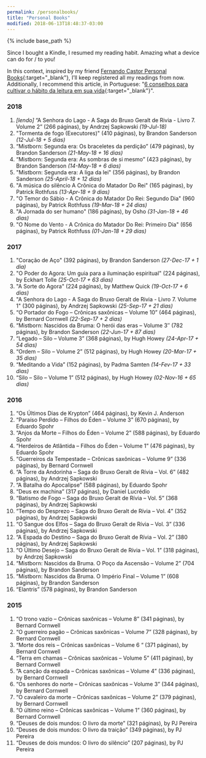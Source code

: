 ```yaml
---
permalink: /personalbooks/
title: "Personal Books"
modified: 2018-06-13T18:48:37-03:00
---
```


{% include base_path %}

Since I bought a Kindle, I resumed my reading habit. Amazing what a device can do for / to you!

In this context, inspired by my friend [Fernando Castor Personal Books](https://sites.google.com/a/cin.ufpe.br/castor/personal/books){:target="_blank"}, I’ll keep registered all my readings from now. Additionally, I recommend this article, in Portuguese: "[6 conselhos para cultivar o hábito da leitura em sua vida](http://www.elhombre.com.br/6-conselhos-para-cultivar-o-habito-da-leitura-em-sua-vida/){:target="_blank"}".

### 2018

1. *[lendo]* “A Senhora do Lago - A Saga do Bruxo Geralt de Rivia - Livro 7. Volume 2” (266 páginas), by Andrzej Sapkowski *(19-Jul-18)*
1. "Tormenta de fogo (Executores)" (410 páginas), by Brandon Sanderson *(12-Jul-18 + 5 dias)*
1. “Mistborn: Segunda era: Os braceletes da perdição” (479 páginas), by Brandon Sanderson *(21-May-18 + 16 dias)*
1. “Mistborn: Segunda era: As sombras de si mesmo” (423 páginas), by Brandon Sanderson *(14-May-18 + 6 dias)*
1. "Mistborn: Segunda era: A liga da lei" (356 páginas), by Brandon Sanderson *(25-April-18 + 12 dias)*
1. "A música do silêncio A Crônica do Matador Do Rei" (165 páginas), by Patrick Rothfuss *(13-Apr-18 + 9 dias)*
1. "O Temor do Sábio - A Crônica do Matador Do Rei: Segundo Dia" (960 páginas), by Patrick Rothfuss *(19-Mar-18 + 24 dias)*
1. "A Jornada do ser humano" (186 páginas), by Osho *(31-Jan-18 + 46 dias)*
1. "O Nome do Vento - A Crônica do Matador Do Rei: Primeiro Dia" (656 páginas), by Patrick Rothfuss *(01-Jan-18 + 29 dias)*

### 2017

1. "Coração de Aço" (392 páginas), by Brandon Sanderson *(27-Dec-17 + 1 dia)*
1. "O Poder do Agora: Um guia para a iluminação espiritual" (224 páginas), by Eckhart Tolle *(25-Oct-17 + 63 dias)*
1. "A Sorte do Agora" (224 páginas), by Matthew Quick *(19-Oct-17 + 6 dias)*
1. "A Senhora do Lago - A Saga do Bruxo Geralt de Rivia - Livro 7. Volume 1" (300 páginas), by Andrzej Sapkowski *(25-Sep-17 + 21 dias)*
1. “O Portador do Fogo – Crônicas saxônicas – Volume 10” (464 páginas), by Bernard Cornwell *(22-Sep-17 + 2 dias)*
1. “Mistborn: Nascidos da Bruma: O herói das eras – Volume 3″ (782 páginas), by Brandon Sanderson *(22-Jun-17 + 87 dias)*
1. “Legado – Silo – Volume 3” (368 páginas), by Hugh Howey *(24-Apr-17 + 54 dias)*
1. “Ordem – Silo – Volume 2” (512 páginas), by Hugh Howey *(20-Mar-17 + 35 dias)*
1. “Meditando a Vida” (152 páginas), by Padma Samten *(14-Fev-17 + 33 dias)*
1. “Silo – Silo – Volume 1” (512 páginas), by Hugh Howey *(02-Nov-16 + 65 dias)*

### 2016

1. “Os Últimos Dias de Krypton” (464 páginas), by Kevin J. Anderson
1. “Paraíso Perdido – Filhos do Éden – Volume 3” (670 páginas), by Eduardo Spohr
1. “Anjos da Morte – Filhos do Éden – Volume 2” (588 páginas), by Eduardo Spohr
1. “Herdeiros de Atlântida – Filhos do Éden – Volume 1” (476 páginas), by Eduardo Spohr
1. “Guerreiros da Tempestade – Crônicas saxônicas – Volume 9” (336 páginas), by Bernard Cornwell
1. “A Torre da Andorinha – Saga do Bruxo Geralt de Rívia – Vol. 6” (482 páginas), by Andrzej Sapkowski
1. “A Batalha do Apocalipse” (588 páginas), by Eduardo Spohr
1. “Deus ex machina” (317 páginas), by Daniel Lucrédio
1. “Batismo de Fogo – Saga do Bruxo Geralt de Rívia – Vol. 5” (368 páginas), by Andrzej Sapkowski
1. “Tempo do Desprezo – Saga do Bruxo Geralt de Rívia – Vol. 4” (352 páginas), by Andrzej Sapkowski
1. “O Sangue dos Elfos – Saga do Bruxo Geralt de Rívia – Vol. 3” (336 páginas), by Andrzej Sapkowski
1. “A Espada do Destino – Saga do Bruxo Geralt de Rívia – Vol. 2” (380 páginas), by Andrzej Sapkowski
1. “O Último Desejo – Saga do Bruxo Geralt de Rívia – Vol. 1” (318 páginas), by Andrzej Sapkowski
1. “Mistborn: Nascidos da Bruma. O Poço da Ascensão – Volume 2” (704 páginas), by Brandon Sanderson
1. “Mistborn: Nascidos da Bruma. O Império Final – Volume 1” (608 páginas), by  Brandon Sanderson
1. “Elantris” (578 páginas), by Brandon Sanderson

### 2015

1. “O trono vazio – Crônicas saxônicas – Volume 8” (341 páginas), by Bernard Cornwell
1. “O guerreiro pagão – Crônicas saxônicas – Volume 7” (328 páginas), by Bernard Cornwell
1. “Morte dos reis – Crônicas saxônicas – Volume 6 “ (371 páginas), by Bernard Cornwell
1. “Terra em chamas – Crônicas saxônicas – Volume 5” (411 páginas), by Bernard Cornwell
1. “A canção da espada – Crônicas saxônicas – Volume 4” (336 páginas), by Bernard Cornwell
1. “Os senhores do norte – Crônicas saxônicas – Volume 3” (344 páginas), by Bernard Cornwell
1. “O cavaleiro da morte – Crônicas saxônicas – Volume 2” (379 páginas), by Bernard Cornwell
1. “O último reino – Crônicas saxônicas – Volume 1” (360 páginas), by Bernard Cornwell
1. “Deuses de dois mundos: O livro da morte” (321 páginas), by PJ Pereira
1. “Deuses de dois mundos: O livro da traição” (349 páginas), by PJ Pereira
1. “Deuses de dois mundos: O livro do silêncio” (207 páginas), by PJ Pereira
